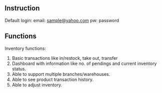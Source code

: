 ## Instruction
Default login:
email: sample@yahoo.com
pw: password

## Functions
Inventory functions:
1. Basic transactions like in/restock, take out, transfer
2. Dashboard with information like no. of pendings and current inventory status.
3. Able to support multiple branches/warehouses.
4. Able to see product transaction history.
5. Able to adjust inventory.
